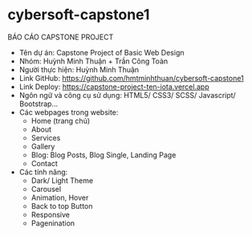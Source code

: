 # cybersoft-capstone1
BÁO CÁO CAPSTONE PROJECT
- Tên dự án: Capstone Project of Basic Web Design
- Nhóm: Huỳnh Minh Thuận + Trần Công Toàn
- Người thực hiện: Huỳnh Minh Thuận
- Link GitHub: https://github.com/hmtminhthuan/cybersoft-capstone1
- Link Deploy: https://capstone-project-ten-iota.vercel.app
- Ngôn ngữ và công cụ sử dụng: HTML5/ CSS3/ SCSS/ Javascript/ Bootstrap...
- Các webpages trong website:
  + Home (trang chủ)
  + About
  + Services
  + Gallery
  + Blog: Blog Posts, Blog Single, Landing Page
  + Contact
- Các tính năng:
  + Dark/ Light Theme
  + Carousel
  + Animation, Hover
  + Back to top Button
  + Responsive
  + Pagenination
